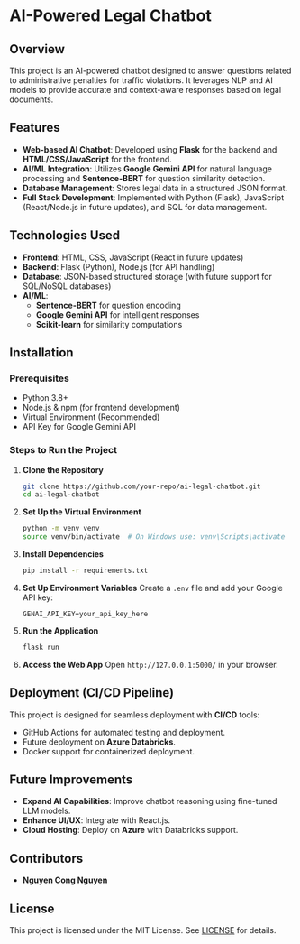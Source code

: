 # AI-Powered Legal Chatbot

## Overview
This project is an AI-powered chatbot designed to answer questions related to administrative penalties for traffic violations. It leverages NLP and AI models to provide accurate and context-aware responses based on legal documents.

## Features
- **Web-based AI Chatbot**: Developed using **Flask** for the backend and **HTML/CSS/JavaScript** for the frontend.
- **AI/ML Integration**: Utilizes **Google Gemini API** for natural language processing and **Sentence-BERT** for question similarity detection.
- **Database Management**: Stores legal data in a structured JSON format.
- **Full Stack Development**: Implemented with Python (Flask), JavaScript (React/Node.js in future updates), and SQL for data management.


## Technologies Used
- **Frontend**: HTML, CSS, JavaScript (React in future updates)
- **Backend**: Flask (Python), Node.js (for API handling)
- **Database**: JSON-based structured storage (with future support for SQL/NoSQL databases)
- **AI/ML**:
  - **Sentence-BERT** for question encoding
  - **Google Gemini API** for intelligent responses
  - **Scikit-learn** for similarity computations
## Installation
### Prerequisites
- Python 3.8+
- Node.js & npm (for frontend development)
- Virtual Environment (Recommended)
- API Key for Google Gemini API

### Steps to Run the Project
1. **Clone the Repository**
   ```bash
   git clone https://github.com/your-repo/ai-legal-chatbot.git
   cd ai-legal-chatbot
   ```
2. **Set Up the Virtual Environment**
   ```bash
   python -m venv venv
   source venv/bin/activate  # On Windows use: venv\Scripts\activate
   ```
3. **Install Dependencies**
   ```bash
   pip install -r requirements.txt
   ```
4. **Set Up Environment Variables**
   Create a `.env` file and add your Google API key:
   ```
   GENAI_API_KEY=your_api_key_here
   ```
5. **Run the Application**
   ```bash
   flask run
   ```
6. **Access the Web App**
   Open `http://127.0.0.1:5000/` in your browser.

## Deployment (CI/CD Pipeline)
This project is designed for seamless deployment with **CI/CD** tools:
- GitHub Actions for automated testing and deployment.
- Future deployment on **Azure Databricks**.
- Docker support for containerized deployment.

## Future Improvements
- **Expand AI Capabilities**: Improve chatbot reasoning using fine-tuned LLM models.
- **Enhance UI/UX**: Integrate with React.js.
- **Cloud Hosting**: Deploy on **Azure** with Databricks support.

## Contributors
- **Nguyen Cong Nguyen**

## License
This project is licensed under the MIT License. See [LICENSE](LICENSE) for details.

